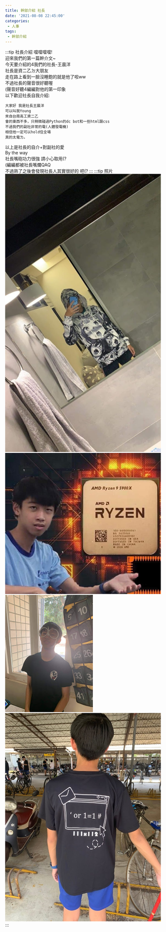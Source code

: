 ```yaml
---
title: 幹部介紹 社長
date: '2021-08-08 22:45:00'
categories:
 - 人事
tags:
 - 幹部介紹
---
```


:::tip 社長介紹
噹噹噹噹!\
迎來我們的第一篇幹介文~\
今天要介紹的4我們的社長-王晨洋\
社長是資二乙ㄉ大朋友\
走在路上看到一臉沒睡飽的就是他了啦ww\
不過社長的聲音很好聽喔\
(聲音好聽4編編對他的第一印象\
以下歡迎社長自我介紹:

    大家好 我是社長王晨洋
    可以叫我Young
    來自台南高工資二乙
    會的東西不多，只稍微碰過Python的dc bot和一些html跟css
    不過我們的副社非常的電(人體發電機)
    相信他一定可以hold住全場
    真的太電ㄌ。

以上是社長的自介+對副社的愛\
By the way\
社長嘴砲功力很強 請小心取用(?\
(編編都被社長嘴爛QAQ\
不過熟了之後會發現社長人其實很好的 吧(?
:::
:::tip 照片
![GG](../img/y/1.jpg)
![GG](../img/y/2.jpg)
![GG](../img/y/3.jpg)
![GG](../img/y/4.jpg)
:::